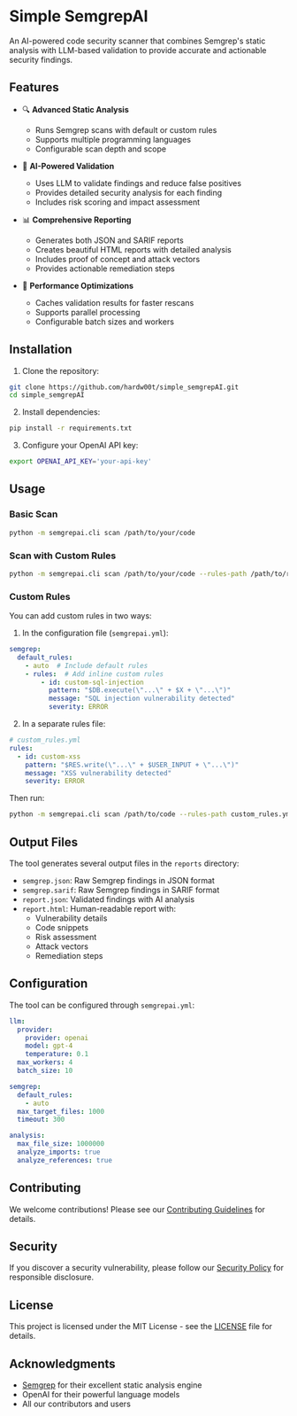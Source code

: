 # Simple SemgrepAI

An AI-powered code security scanner that combines Semgrep's static analysis with LLM-based validation to provide accurate and actionable security findings.

## Features

- 🔍 **Advanced Static Analysis**
  - Runs Semgrep scans with default or custom rules
  - Supports multiple programming languages
  - Configurable scan depth and scope

- 🤖 **AI-Powered Validation**
  - Uses LLM to validate findings and reduce false positives
  - Provides detailed security analysis for each finding
  - Includes risk scoring and impact assessment

- 📊 **Comprehensive Reporting**
  - Generates both JSON and SARIF reports
  - Creates beautiful HTML reports with detailed analysis
  - Includes proof of concept and attack vectors
  - Provides actionable remediation steps

- 💾 **Performance Optimizations**
  - Caches validation results for faster rescans
  - Supports parallel processing
  - Configurable batch sizes and workers

## Installation

1. Clone the repository:
```bash
git clone https://github.com/hardw00t/simple_semgrepAI.git
cd simple_semgrepAI
```

2. Install dependencies:
```bash
pip install -r requirements.txt
```

3. Configure your OpenAI API key:
```bash
export OPENAI_API_KEY='your-api-key'
```

## Usage

### Basic Scan
```bash
python -m semgrepai.cli scan /path/to/your/code
```

### Scan with Custom Rules
```bash
python -m semgrepai.cli scan /path/to/your/code --rules-path /path/to/rules.yml
```

### Custom Rules

You can add custom rules in two ways:

1. In the configuration file (`semgrepai.yml`):
```yaml
semgrep:
  default_rules:
    - auto  # Include default rules
    - rules:  # Add inline custom rules
        - id: custom-sql-injection
          pattern: "$DB.execute(\"...\" + $X + \"...\")"
          message: "SQL injection vulnerability detected"
          severity: ERROR
```

2. In a separate rules file:
```yaml
# custom_rules.yml
rules:
  - id: custom-xss
    pattern: "$RES.write(\"...\" + $USER_INPUT + \"...\")"
    message: "XSS vulnerability detected"
    severity: ERROR
```

Then run:
```bash
python -m semgrepai.cli scan /path/to/code --rules-path custom_rules.yml
```

## Output Files

The tool generates several output files in the `reports` directory:

- `semgrep.json`: Raw Semgrep findings in JSON format
- `semgrep.sarif`: Raw Semgrep findings in SARIF format
- `report.json`: Validated findings with AI analysis
- `report.html`: Human-readable report with:
  - Vulnerability details
  - Code snippets
  - Risk assessment
  - Attack vectors
  - Remediation steps

## Configuration

The tool can be configured through `semgrepai.yml`:

```yaml
llm:
  provider:
    provider: openai
    model: gpt-4
    temperature: 0.1
  max_workers: 4
  batch_size: 10

semgrep:
  default_rules:
    - auto
  max_target_files: 1000
  timeout: 300

analysis:
  max_file_size: 1000000
  analyze_imports: true
  analyze_references: true
```

## Contributing

We welcome contributions! Please see our [Contributing Guidelines](CONTRIBUTING.md) for details.

## Security

If you discover a security vulnerability, please follow our [Security Policy](SECURITY.md) for responsible disclosure.

## License

This project is licensed under the MIT License - see the [LICENSE](LICENSE) file for details.

## Acknowledgments

- [Semgrep](https://semgrep.dev/) for their excellent static analysis engine
- OpenAI for their powerful language models
- All our contributors and users
